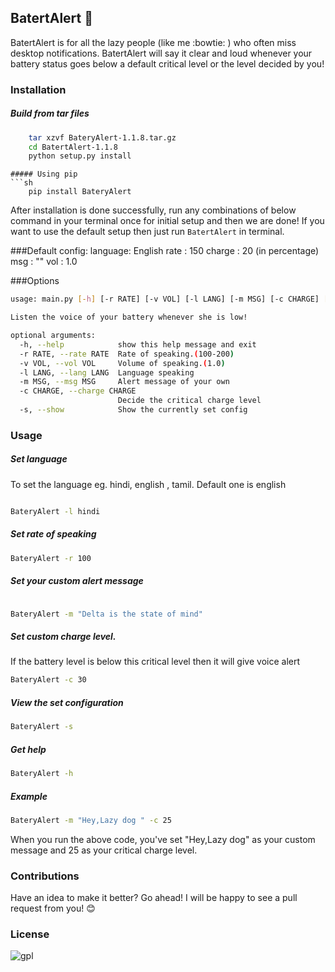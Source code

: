 ## BatertAlert :loudspeaker:

BatertAlert is for all the lazy people (like me :bowtie: ) who often miss desktop notifications. BatertAlert 
will say it clear and loud whenever your battery status goes below a default critical level or the level decided by you! 


### Installation

##### Build from tar files
```sh
	tar xzvf BateryAlert-1.1.8.tar.gz
	cd BatertAlert-1.1.8
	python setup.py install
```
```
##### Using pip
```sh
	pip install BateryAlert
```
After installation is done successfully, run any combinations of below command in your terminal once for initial setup and then we are done! If you want to use the default setup then just run  ``` BatertAlert ``` in terminal. 

###Default config:
	language: English
	rate    : 150
	charge  : 20 (in percentage)
    msg     : ""
    vol     : 1.0

###Options
```sh
usage: main.py [-h] [-r RATE] [-v VOL] [-l LANG] [-m MSG] [-c CHARGE] [-s]

Listen the voice of your battery whenever she is low!

optional arguments:
  -h, --help            show this help message and exit
  -r RATE, --rate RATE  Rate of speaking.(100-200)
  -v VOL, --vol VOL     Volume of speaking.(1.0)
  -l LANG, --lang LANG  Language speaking
  -m MSG, --msg MSG     Alert message of your own
  -c CHARGE, --charge CHARGE
                        Decide the critical charge level
  -s, --show            Show the currently set config


```

### Usage

##### Set language
To set the language eg. hindi, english , tamil. Default one is english
```sh

BateryAlert -l hindi

```

##### Set rate of speaking
```sh
BateryAlert -r 100

```

##### Set your custom alert message
```sh

BateryAlert -m "Delta is the state of mind"

```

##### Set custom charge level. 
If the battery level is below this critical level then it will give voice alert

```sh
BateryAlert -c 30

```
##### View the set configuration
```sh
BateryAlert -s
```

##### Get help
```sh
BateryAlert -h
```
##### Example
```sh
BateryAlert -m "Hey,Lazy dog " -c 25
```
When you run the above code, you've set "Hey,Lazy dog" as your custom message and 25 as your critical charge level.


### Contributions
Have an idea to make it better? Go ahead! I will be happy to see a pull request from you! :blush:

### License
![gpl](https://cloud.githubusercontent.com/assets/7397433/9025904/67008062-3936-11e5-8803-e5b164a0dfc0.png)
